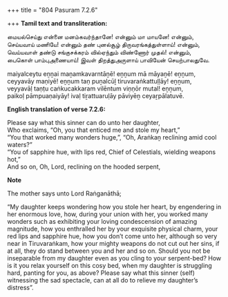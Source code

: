 +++
title = "804 Pasuram 7.2.6"

+++
**Tamil text and transliteration:**

மையல்செய்து என்னை மனம்கவர்ந்தானே! என்னும் மா மாயனே! என்னும்,  
செய்யவாய் மணியே! என்னும் தண் புனல்சூழ் திருவரங்கத்துள்ளாய்! என்னும்,  
வெய்யவாள் தண்டு சங்குசக்கரம் வில்ஏந்தும் விண்ணோர் முதல்! என்னும்,  
பைகொள் பாம்புஅணையாய்! இவள் திறத்துஅருளாய் பாவியேன் செயற்பாலதுவே.

maiyalceytu eṉṉai maṉamkavarntāṉē! eṉṉum mā māyaṉē! eṉṉum,  
ceyyavāy maṇiyē! eṉṉum taṇ puṉalcūḻ tiruvaraṅkattuḷḷāy! eṉṉum,  
veyyavāḷ taṇṭu caṅkucakkaram vilēntum viṇṇōr mutal! eṉṉum,  
paikoḷ pāmpuaṇaiyāy! ivaḷ tiṟattuaruḷāy pāviyēṉ ceyaṟpālatuvē.

**English translation of verse 7.2.6:**

Please say what this sinner can do unto her daughter,  
Who exclaims, “Oh, you that enticed me and stole my heart,”  
“You that worked many wonders huge,”, “Oh, Araṅkaṉ reclining amid cool waters?”  
“You of sapphire hue, with lips red, Chief of Celestials, wielding weapons hot,”  
And so on, Oh, Lord, reclining on the hooded serpent,

**Note**

The mother says unto Lord Raṅganāthā;

“My daughter keeps wondering how you stole her heart, by engendering in her enormous love, how, during your union with her, you worked many wonders such as exhibiting your loving condescension of amazing magnitude, how you enthralled her by your exquisite physical charm, your red lips and sapphire hue, how you don’t come unto her, although so very near in Tiruvaraṅkam, how your mighty weapons do not cut out her sins, if at all, they do stand between you and her and so on. Should you not be inseparable from my daughter even as you cling to your serpent-bed? How is it you relax yourself on this cosy bed, when my daughter is struggling hard, panting for you, as above? Please say what this sinner (self) witnessing the sad spectacle, can at all do to relieve my daughter’s distress”.



